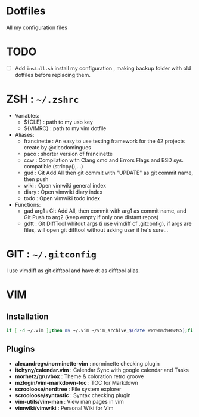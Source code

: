# Dotfiles
All my configuration files

# TODO
- [ ] Add `install.sh` install my configuration , making backup folder with old dotfiles before replacing them.

# ZSH : `~/.zshrc`
- Variables:
    - ${CLE}            : path to my usb key
    - ${VIMRC}          : path to my vim dotfile
- Aliases:
    - francinette       : An easy to use testing framework for the 42 projects create by @xicodomingues
    - paco              : shorter version of francinette
    - ccw               : Compilation with Clang cmd and Errors Flags and BSD sys. compatible (strlcpy(),...)
    - gud               : Git Add All then git commit with "UPDATE" as git commit name, then push
    - wiki              : Open vimwiki general index
    - diary             : Open vimwiki diary index
    - todo              : Open vimwiki todo index
- Functions:
    - gad arg1 <arg2>   : Git Add All, then commit with arg1 as commit name, and Git Push to arg2 (keep empty if only one distant repos)
    - gdtt <args>       : Git DiffTool whitout args (i use vimdiff cf .gitconfig), if args are files, will open git
      difftool without asking user if he's sure...

# GIT : `~/.gitconfig`
I use vimdiff as git difftool and have dt as difftool alias.

# VIM
## Installation
```bash
if [ -d ~/.vim ];then mv ~/.vim ~/vim_archive_$(date +%Y%m%d%H%M%S);fi && git clone https://github.com/alterGNU42/.vim.git ~/.vim && echo -e "\n" | vim -c "PlugInstall" -c "qa" > /dev/null 2>&1
```
## Plugins
- **alexandregv/norminette-vim**    : norminette checking plugin 
- **itchyny/calendar.vim**          : Calendar Sync with google calendar and Tasks
- **morhetz/gruvbox**               : Theme & coloration retro groove
- **mzlogin/vim-markdown-toc**      : TOC for Markdown
- **scrooloose/nerdtree**           : File system explorer
- **scrooloose/syntastic**          : Syntax checking plugin
- **vim-utils/vim-man**             : View man pages in vim
- **vimwiki/vimwiki**               : Personal Wiki for Vim
